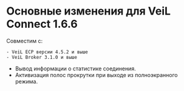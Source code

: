 # Основные изменения для VeiL Connect 1.6.6

Совместим с:

    - VeiL ECP версии 4.5.2 и выше
    - VeiL Broker 3.1.0 и выше
    
- Вывод информации о статистике соединения.
- Активизация полос прокрутки при выходе из полноэкранного режима.